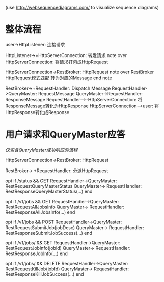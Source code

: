 (use http://websequencediagrams.com/ to visualize sequence diagrams)

整体流程
=======

user->HttpListener: 连接请求

HttpListener->+HttpServerConnection: 转发请求
  note over HttpServerConnection: 将请求打包成HttpRequest
  
HttpServerConnection->RestBroker: HttpRequest
  note over RestBroker
  HttpRequest模式匹配
  转为对应的Message
  end note
  
RestBroker->+RequestHandler: Dispatch Message
RequestHandler->QueryMaster: RequestMessage
QueryMaster->RequestHandler: ResponseMessage
RequestHandler-->-HttpServerConnection: 将ResponseMessage转化为HttpResponse
HttpServerConnection-->user: 将HttpResponse转化成Response



用户请求和QueryMaster应答
==================

_仅包含QueryMaster成功响应的流程_

HttpServerConnection->RestBroker: HttpRequest

RestBroker-> +RequestHandler: 分派HttpRequest

opt if /status && GET
  RequestHandler->QueryMaster: RestRequestQueryMasterStatus
  QueryMaster-> RequestHandler: RestResponseQueryMasterStatus(...)
end

opt if /v1/jobs && GET
  RequestHandler->QueryMaster: RestRequestAllJobsInfo
  QueryMaster-> RequestHandler: RestResponseAllJobsInfo(...)
end

opt if /v1/jobs && POST
  RequestHandler->QueryMaster: RestRequestSubmitJob(jobDesc)
  QueryMaster-> RequestHandler: RestResponseSubmitJobSuccess(...)
end

opt if /v1/jobs/<jobId> && GET
  RequestHandler->QueryMaster: RestRequestJobInfo(jobId)
  QueryMaster-> RequestHandler: RestResponseJobInfo(...)
end

opt if /v1/jobs/<jobId> && DELETE
  RequestHandler->QueryMaster: RestRequestKillJob(jobId)
  QueryMaster-> RequestHandler: RestResponseKillJobSuccess(...)
end